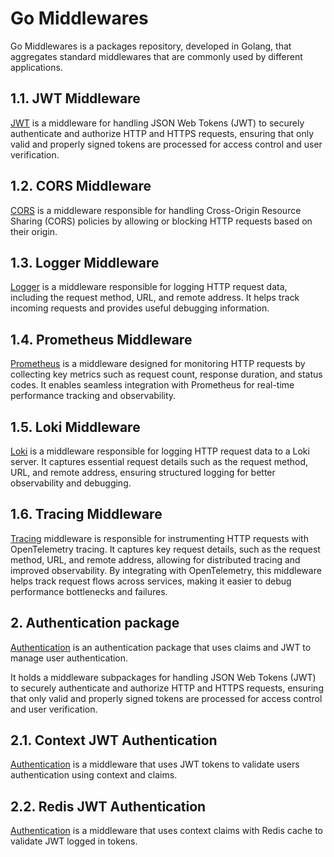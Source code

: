 # Go Middlewares

Go Middlewares is a packages repository, developed in Golang, that aggregates standard middlewares
that are commonly used by different applications.

## 1.1. JWT Middleware

[JWT](pkg/jwt) is a middleware for handling JSON Web Tokens (JWT) to securely authenticate and authorize
HTTP and HTTPS requests, ensuring that only valid and properly signed tokens are processed for
access control and user verification.

## 1.2. CORS Middleware

[CORS](pkg/cors) is a middleware responsible for handling Cross-Origin Resource Sharing (CORS) policies
by allowing or blocking HTTP requests based on their origin.

## 1.3. Logger Middleware

[Logger](pkg/logger) is a middleware responsible for logging HTTP request data, including the request method,
URL, and remote address. It helps track incoming requests and provides useful debugging information.

## 1.4. Prometheus Middleware

[Prometheus](pkg/prometheus) is a middleware designed for monitoring HTTP requests by collecting key metrics
such as request count, response duration, and status codes.
It enables seamless integration with Prometheus for real-time performance tracking and observability.

## 1.5. Loki Middleware

[Loki](pkg/loki) is a middleware responsible for logging HTTP request data to a Loki server.
It captures essential request details such as the request method, URL, and remote address, ensuring structured
logging for better observability and debugging.

## 1.6. Tracing Middleware
[Tracing](pkg/tracing) middleware is responsible for instrumenting HTTP requests with OpenTelemetry tracing.
It captures key request details, such as the request method, URL, and remote address, allowing for distributed
tracing and improved observability. By integrating with OpenTelemetry, this middleware helps track request flows
across services, making it easier to debug performance bottlenecks and failures.

## 2. Authentication package

[Authentication](pkg/authentication) is an authentication package that uses claims and JWT to manage user
authentication.

It holds a middleware subpackages for handling JSON Web Tokens (JWT) to securely authenticate and authorize
HTTP and HTTPS requests, ensuring that only valid and properly signed tokens are processed for
access control and user verification.

## 2.1. Context JWT Authentication
[Authentication](pkg/authentication/context) is a middleware that uses JWT tokens to validate users authentication
using context and claims.

## 2.2. Redis JWT Authentication
[Authentication](pkg/authentication/redis) is a middleware that uses context claims with Redis cache to validate
JWT logged in tokens.
